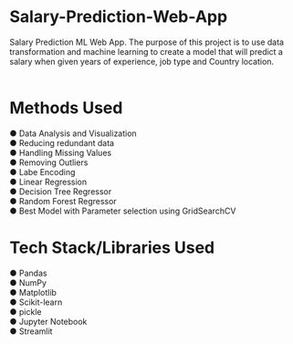 # Salary-Prediction-Web-App
Salary Prediction ML Web App. The purpose of this project is to use data transformation and machine learning to create a model that will predict a salary when given years of experience, job type and Country location. </br>
</br>
# Methods Used
● Data Analysis and Visualization </br>
● Reducing redundant data </br>
● Handling Missing Values </br>
● Removing Outliers </br>
● Labe Encoding </br>
● Linear Regression  </br>
● Decision Tree Regressor </br>
● Random Forest Regressor </br>
● Best Model with Parameter selection using GridSearchCV </br>
# Tech Stack/Libraries Used
● Pandas </br>
● NumPy </br>
● Matplotlib </br>
● Scikit-learn </br>
● pickle </br>
● Jupyter Notebook </br>
● Streamlit </br>
